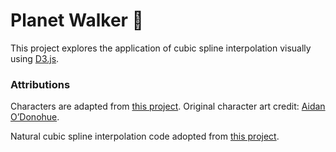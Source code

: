 # Planet Walker 👻

This project explores the application of cubic spline interpolation visually using [D3.js](https://d3js.org/).


### Attributions

Characters are adapted from [this project](https://github.com/engagementlab/CivicSeed). Original character art credit: [Aidan O’Donohue](https://aidanrae.myportfolio.com/).

Natural cubic spline interpolation code adopted from [this project](https://www.source-code.biz/snippets/typescript/akima/).
